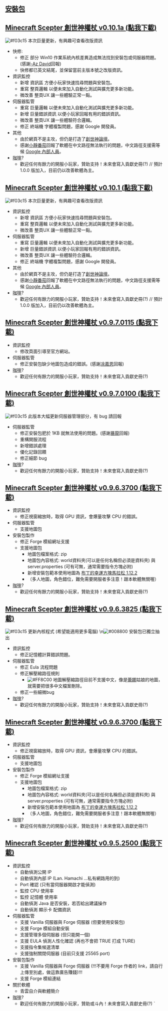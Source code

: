 [安裝包](https://drive.google.com/open?id=1fjVOSpLl6JvrPHPLkFzHDUCmxA5aSnbO)
---
## [Minecraft Scepter 創世神權杖 v0.10.1a (點我下載)](https://github.com/Tokenyet/MinecraftScepterVersioner/releases/download/0.10.1a/minecraft_scepter.zip) ##
![#f03c15](https://placehold.it/15/f03c15/000000?text=+) 本次巨量更新，有興趣可查看改版資訊
* 快修:
    -  修正 部分 Win10 作業系統內核差異造成無法找到安裝包或伺服器問題。(感謝[-Az David](https://www.youtube.com/channel/UC_KDD8OXEjcW5yAeaWsF3hA?feature=em-comments)回報)
    -  快修都已英文結尾，並保留當前主版本號之改版資訊。
* 資訊監控
    -  新增 資訊區 方便小玩家快速找尋問題與安裝包。
    -  重寫 整頁邏輯 以便未來加入自動化測試與擴充更多新功能。
    -  微改善 整頁UX 讓一些體驗正常一點。
* 伺服器監管
    -  重寫 巨量邏輯 以便未來加入自動化測試與擴充更多新功能。
    -  新增 巨量錯誤資訊 以便小玩家回報有用的錯誤資訊。
    -  微改善 整頁UX 讓一些體驗符合邏輯。
    -  修正 終端機 字體複製問題，感謝 Google 開發員。
* 其他
    -  由於網頁不是主攻，但仍是打造了[創世神論壇](https://minecraft-scepter-forum.ml/tw)。
    -  感謝[小靜番茄](https://www.youtube.com/channel/UCwKDKMMtIUM-gl6urA-Ftjg)回報了軟體在中文路徑無法執行的問題，中文路徑支援需等候 [Google 內部人員](https://github.com/flutter/flutter/issues/49372)。
* [咖啡](https://p.ecpay.com.tw/8F8FE)?
    -  歡迎任何有餘力的開服小玩家，贊助支持！未來會寫入貢獻史冊(?) // 預計 1.0.0 版加入，目前仍以改善軟體為主。

## [Minecraft Scepter 創世神權杖 v0.10.1 (點我下載)](https://github.com/Tokenyet/MinecraftScepterVersioner/releases/download/0.10.1/minecraft_scepter.zip) ##
![#f03c15](https://placehold.it/15/f03c15/000000?text=+) 本次巨量更新，有興趣可查看改版資訊
* 資訊監控
    -  新增 資訊區 方便小玩家快速找尋問題與安裝包。
    -  重寫 整頁邏輯 以便未來加入自動化測試與擴充更多新功能。
    -  微改善 整頁UX 讓一些體驗正常一點。
* 伺服器監管
    -  重寫 巨量邏輯 以便未來加入自動化測試與擴充更多新功能。
    -  新增 巨量錯誤資訊 以便小玩家回報有用的錯誤資訊。
    -  微改善 整頁UX 讓一些體驗符合邏輯。
    -  修正 終端機 字體複製問題，感謝 Google 開發員。
* 其他
    -  由於網頁不是主攻，但仍是打造了[創世神論壇](https://minecraft-scepter-forum.ml/tw)。
    -  感謝[小靜番茄](https://www.youtube.com/channel/UCwKDKMMtIUM-gl6urA-Ftjg)回報了軟體在中文路徑無法執行的問題，中文路徑支援需等候 [Google 內部人員](https://github.com/flutter/flutter/issues/49372)。
* [咖啡](https://p.ecpay.com.tw/8F8FE)?
    -  歡迎任何有餘力的開服小玩家，贊助支持！未來會寫入貢獻史冊(?) // 預計 1.0.0 版加入，目前仍以改善軟體為主。

## [Minecraft Scepter 創世神權杖 v0.9.7.0115 (點我下載)](https://github.com/Tokenyet/MinecraftScepterVersioner/releases/download/0.9.7.0115/minecraft_scepter.zip) ##
* 資訊監控
    -  修改頁面引導至官方網站。
* 伺服器監管
    -  修正安裝包缺少地圖包造成的錯誤。(感謝[凃嘉恩](https://www.youtube.com/channel/UC1ziLxlSpFrlj1dVjdJGSXQ)回報)
* [咖啡](https://p.ecpay.com.tw/8F8FE)?
    -  歡迎任何有餘力的開服小玩家，贊助支持！未來會寫入貢獻史冊(?)

## [Minecraft Scepter 創世神權杖 v0.9.7.0100 (點我下載)](https://github.com/Tokenyet/MinecraftScepterVersioner/releases/download/0.9.7.0100/minecraft_scepter.zip) ##
![#f03c15](https://placehold.it/15/f03c15/000000?text=+) 此版本大幅更新伺服器管理部分，有 bug 請回報

* 伺服器監管
    -  修正安裝包肥於 1KB 就無法使用的問題。(感謝[暴龍](https://www.youtube.com/channel/UCCPAg0mU41kJwaF2CYXrk_Q)回報)
    -  重構開服流程
    -  新增錯誤處理
    -  優化記錄回饋
    -  修正細節 bug
* [咖啡](https://p.ecpay.com.tw/8F8FE)?
    -  歡迎任何有餘力的開服小玩家，贊助支持！未來會寫入貢獻史冊(?)

## [Minecraft Scepter 創世神權杖 v0.9.6.3700 (點我下載)](https://github.com/Tokenyet/MinecraftScepterVersioner/releases/download/0.9.6.3700/minecraft_scepter.zip) ##
* 資訊監控
    -  修正視窗縮放時，取得 GPU 資訊，會爆量攻擊 CPU 的錯誤。
* 伺服器監管
    -  支援地圖包
* 安裝包製作
    -  修正 Forge 模組網址支援
    -  支援地圖包
        * 地圖包檔案格式: zip
        * 地圖包內容格式: world資料夾(可以是任何名稱但必須是資料夾) 與 server.properties (可有可無，通常需要指令方塊必附)
        * 新增安裝包範本使用地圖為 [布丁的幸運方塊馬拉松 1.12.2](https://forum.gamer.com.tw/Co.php?bsn=18673&sn=871957)
        * （多人地圖，角色錯位，難免需要開服者多注意！跟本軟體無關喔）
* [咖啡](https://p.ecpay.com.tw/8F8FE)?
    -  歡迎任何有餘力的開服小玩家，贊助支持！未來會寫入貢獻史冊(?)

## [Minecraft Scepter 創世神權杖 v0.9.6.3825 (點我下載)](https://github.com/Tokenyet/MinecraftScepterVersioner/releases/download/0.9.6.3825/minecraft_scepter.zip) ##
![#f03c15](https://placehold.it/15/f03c15/000000?text=+) 更新內核程式 (希望能適用更多電腦)  \n![#008800](https://placehold.it/15/008800/000000?text=+) 安裝包已獨立抽出

* 資訊監控
    -  修正記憶體計算錯誤問題。
* 伺服器監管
    -  修正 Eula 流程問題
    -  修正解壓縮路徑規則
         *  ![#FF8C00](https://placehold.it/15/FF8C00/000000?text=+) 地圖解壓縮路徑目前不支援中文，像是[蕾娜](https://forum.gamer.com.tw/C.php?bsn=18673&snA=173433)姑娘的地圖，就需要把很多中文檔案刪除。
    -  修正一些細微bug
* [咖啡](https://p.ecpay.com.tw/8F8FE)?
    -  歡迎任何有餘力的開服小玩家，贊助支持！未來會寫入貢獻史冊(?)

## [Minecraft Scepter 創世神權杖 v0.9.6.3700 (點我下載)](https://github.com/Tokenyet/MinecraftScepterVersioner/releases/download/0.9.6.3700/minecraft_scepter.zip) ##
* 資訊監控
    -  修正視窗縮放時，取得 GPU 資訊，會爆量攻擊 CPU 的錯誤。
* 伺服器監管
    -  支援地圖包
* 安裝包製作
    -  修正 Forge 模組網址支援
    -  支援地圖包
        * 地圖包檔案格式: zip
        * 地圖包內容格式: world資料夾(可以是任何名稱但必須是資料夾) 與 server.properties (可有可無，通常需要指令方塊必附)
        * 新增安裝包範本使用地圖為 [布丁的幸運方塊馬拉松 1.12.2](https://forum.gamer.com.tw/Co.php?bsn=18673&sn=871957)
        * （多人地圖，角色錯位，難免需要開服者多注意！跟本軟體無關喔）
* [咖啡](https://p.ecpay.com.tw/8F8FE)?
    -  歡迎任何有餘力的開服小玩家，贊助支持！未來會寫入貢獻史冊(?)

## [Minecraft Scepter 創世神權杖 v0.9.5.2500 (點我下載)](https://github.com/Tokenyet/MinecraftScepterVersioner/releases/download/0.9.5.2500/minecraft_scepter.zip) ##
* 資訊監控
    -  自動偵測公開 IP
    -  自動偵測內部 IP (Lan. Hamachi ...私有網路用的到)
    -  Port 確認 (只有當伺服器開啟才能偵測)
    -  監控 CPU 使用率
    -  監控 記憶體 使用率
    -  自動偵測 Java 是否安裝，若否給出建議操作
    -  自動偵測 顯示卡 配備資訊
* 伺服器監管
    -  支援 Vanilla 伺服器與 Forge 伺服器 (但要使用安裝包)
    -  支援 Forge 模組自動安裝
    -  支援管理多個伺服器 (但只能開一個)
    -  支援 EULA 偵測人性化確認 (再也不會把 TRUE 打成 TURE)
    -  支援指令集候選清單
    -  支援強制關閉伺服器 (目前只支援 25565 port)
* 安裝包製作
    -  支援 Vanilla 伺服器與 Forge 伺服器 (!!!不要用 Forge 作者的 link，請自行上傳至別處，做這靠廣告賺錢)!!!
    -  支援 Forge 模組連結
* 關於軟體
    -  青雲自介與軟體簡介
* [咖啡](https://p.ecpay.com.tw/8F8FE)?
    -  歡迎任何有餘力的開服小玩家，贊助或斗內！未來會寫入貢獻史冊(?)
`